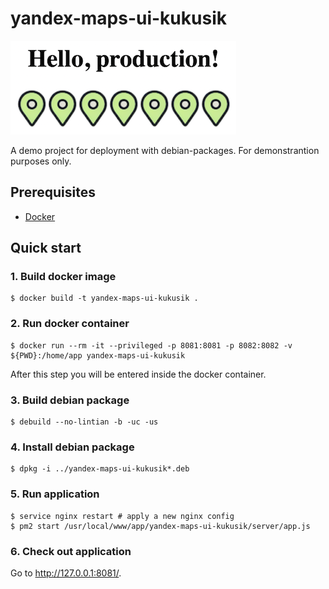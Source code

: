 # yandex-maps-ui-kukusik
![screenshot](screenshot.png)

A demo project for deployment with debian-packages. For demonstrantion purposes only.

## Prerequisites
* [Docker](https://www.docker.com/)

## Quick start
### 1. Build docker image
```
$ docker build -t yandex-maps-ui-kukusik .
```

### 2. Run docker container
```
$ docker run --rm -it --privileged -p 8081:8081 -p 8082:8082 -v ${PWD}:/home/app yandex-maps-ui-kukusik
```
After this step you will be entered inside the docker container.

### 3. Build debian package
```
$ debuild --no-lintian -b -uc -us
```

### 4. Install debian package
```
$ dpkg -i ../yandex-maps-ui-kukusik*.deb
```

### 5. Run application
```
$ service nginx restart # apply a new nginx config
$ pm2 start /usr/local/www/app/yandex-maps-ui-kukusik/server/app.js
```

### 6. Check out application
Go to http://127.0.0.1:8081/.
